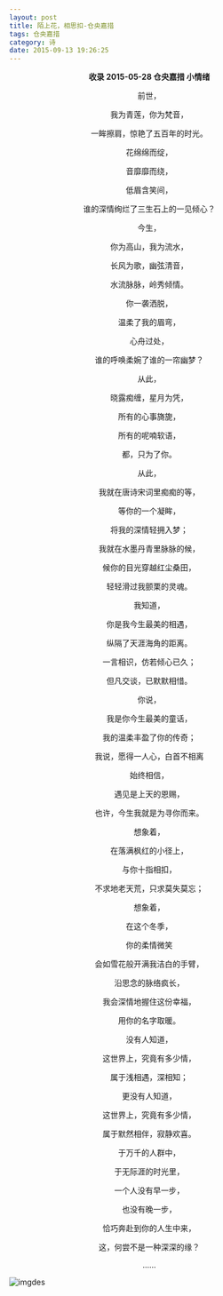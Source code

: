 ```yaml
---
layout: post
title: 陌上花，相思扣-仓央嘉措
tags: 仓央嘉措
category: 诗
date: 2015-09-13 19:26:25
---
```


**<center>收录 2015-05-28 仓央嘉措 小情绪</center>**

<center>前世，

我为青莲，你为梵音，

一眸擦肩，惊艳了五百年的时光。

花绵绵而绽，

音靡靡而绕，

低眉含笑间，

谁的深情绚烂了三生石上的一见倾心？

今生，

你为高山，我为流水，

长风为歌，幽弦清音，

水流脉脉，岭秀倾情。

你一袭洒脱，

温柔了我的眉弯，

心舟过处，

谁的呼唤柔婉了谁的一帘幽梦？

从此，

晓露痴缠，星月为凭，

所有的心事旖旎，

所有的呢喃软语，

都，只为了你。

从此，

我就在唐诗宋词里痴痴的等，

等你的一个凝眸，

将我的深情轻拥入梦；

我就在水墨丹青里脉脉的候，

候你的目光穿越红尘桑田，

轻轻滑过我颤栗的灵魂。

我知道，

你是我今生最美的相遇，

纵隔了天涯海角的距离。

一言相识，仿若倾心已久；

但凡交谈，已默默相惜。

你说，

我是你今生最美的童话，

我的温柔丰盈了你的传奇；

我说，愿得一人心，白首不相离

始终相信，

遇见是上天的恩赐，

也许，今生我就是为寻你而来。

想象着，

在落满枫红的小径上，

与你十指相扣，

不求地老天荒，只求莫失莫忘；

想象着，

在这个冬季，

你的柔情微笑

会如雪花般开满我洁白的手臂，

沿思念的脉络疯长，

我会深情地握住这份幸福，

用你的名字取暖。

没有人知道，

这世界上，究竟有多少情，

属于浅相遇，深相知；

更没有人知道，

这世界上，究竟有多少情，

属于默然相伴，寂静欢喜。

于万千的人群中，

于无际涯的时光里，

一个人没有早一步，

也没有晚一步，

恰巧奔赴到你的人生中来，

这，何尝不是一种深深的缘？

......</center>
![imgdes](http://www.tinymood.com/wp-content/uploads/2015/09/20150913095917100.jpg)